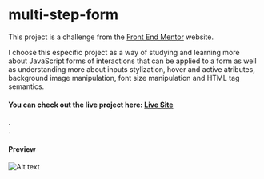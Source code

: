 # multi-step-form   
   This project is a challenge from the [Front End Mentor](https://www.frontendmentor.io/challenges/multistep-form-YVAnSdqQBJ) website.  
   
I choose this especific project as a way of studying and learning more about JavaScript forms of interactions that can be applied to a form as well as understanding more about inputs stylization, hover and active atributes, background image manipulation, font size manipulation and HTML tag semantics.

#### You can check out the live project here: [Live Site](https://custom-multi-step-form.netlify.app/)  
.  
.  
#### Preview  
  
  
![Alt text](https://i.imgur.com/ahIrIw0.png)
